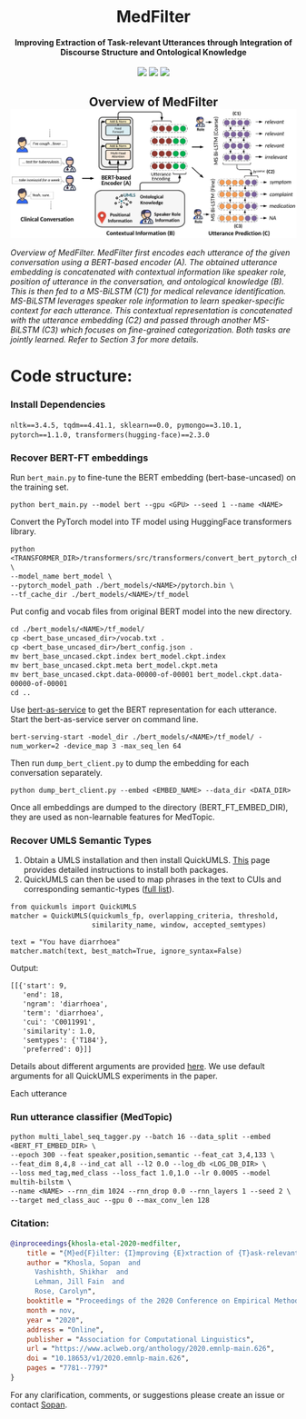 <h1 align="center">
  MedFilter
</h1>
<h4 align="center">Improving Extraction of Task-relevant Utterances through Integration of Discourse Structure and Ontological Knowledge</h4>
<p align="center">
  <a href="https://2020.emnlp.org/"><img src="http://img.shields.io/badge/EMNLP-2020-4b44ce.svg"></a>
  <a href="https://arxiv.org/abs/2010.02246"><img src="http://img.shields.io/badge/Paper-PDF-red.svg"></a>
    <img src="https://img.shields.io/badge/License-Apache%202.0-blue.svg">
  </a>
</p>

<h2 align="center">
  Overview of MedFilter
  <img align="center"  src="./overview.png" alt="...">
</h2>

*Overview of MedFilter. MedFilter first encodes each utterance of the given conversation using a BERT-based encoder (A). The obtained utterance embedding is concatenated with contextual information like speaker role, position of utterance in the conversation, and ontological knowledge (B). This is then fed to a MS-BiLSTM (C1) for medical relevance identification. MS-BiLSTM leverages speaker role information to learn speaker-specific context for each utterance. This contextual representation is concatenated with the utterance embedding (C2) and passed through another MS-BiLSTM (C3) which focuses on fine-grained categorization. Both tasks are jointly learned. Refer to Section 3 for more details.*

# Code structure:

### Install Dependencies
`nltk==3.4.5, tqdm==4.41.1, sklearn==0.0, pymongo==3.10.1, pytorch==1.1.0, transformers(hugging-face)==2.3.0`

### Recover BERT-FT embeddings

Run `bert_main.py` to fine-tune the BERT embedding (bert-base-uncased) on the training set.
```
python bert_main.py --model bert --gpu <GPU> --seed 1 --name <NAME>
```
Convert the PyTorch model into TF model using HuggingFace transformers library.
```
python <TRANSFORMER_DIR>/transformers/src/transformers/convert_bert_pytorch_checkpoint_to_original_tf.py \
--model_name bert_model \
--pytorch_model_path ./bert_models/<NAME>/pytorch.bin \
--tf_cache_dir ./bert_models/<NAME>/tf_model
```
Put config and vocab files from original BERT model into the new directory.
```
cd ./bert_models/<NAME>/tf_model/
cp <bert_base_uncased_dir>/vocab.txt .
cp <bert_base_uncased_dir>/bert_config.json .
mv bert_base_uncased.ckpt.index bert_model.ckpt.index
mv bert_base_uncased.ckpt.meta bert_model.ckpt.meta
mv bert_base_uncased.ckpt.data-00000-of-00001 bert_model.ckpt.data-00000-of-00001
cd ..
```
Use [bert-as-service](https://github.com/hanxiao/bert-as-service) to get the BERT representation for each utterance. Start the bert-as-service server on command line.

```
bert-serving-start -model_dir ./bert_models/<NAME>/tf_model/ -num_worker=2 -device_map 3 -max_seq_len 64
```
Then run `dump_bert_client.py` to dump the embedding for each conversation separately.
```
python dump_bert_client.py --embed <EMBED_NAME> --data_dir <DATA_DIR>
```
Once all embeddings are dumped to the directory (BERT_FT_EMBED_DIR), they are used as non-learnable features for MedTopic.

### Recover UMLS Semantic Types

1. Obtain a UMLS installation and then install QuickUMLS. [This](https://github.com/Georgetown-IR-Lab/QuickUMLS#installation) page provides detailed instructions to install both packages.
2. QuickUMLS can then be used to map phrases in the text to CUIs and corresponding semantic-types ([full list](https://metamap.nlm.nih.gov/Docs/SemanticTypes_2013AA.txt)).
```
from quickumls import QuickUMLS
matcher = QuickUMLS(quickumls_fp, overlapping_criteria, threshold,
                    similarity_name, window, accepted_semtypes)
```
```
text = "You have diarrhoea"
matcher.match(text, best_match=True, ignore_syntax=False)
```
Output:
```
[[{'start': 9,
   'end': 18,
   'ngram': 'diarrhoea',
   'term': 'diarrhoea',
   'cui': 'C0011991',
   'similarity': 1.0,
   'semtypes': {'T184'},
   'preferred': 0}]]
```
Details about different arguments are provided [here](https://github.com/Georgetown-IR-Lab/QuickUMLS#apis). We use default arguments for all QuickUMLS experiments in the paper.

Each utterance

### Run utterance classifier (MedTopic)
```
python multi_label_seq_tagger.py --batch 16 --data_split --embed <BERT_FT_EMBED_DIR> \
--epoch 300 --feat speaker,position,semantic --feat_cat 3,4,133 \
--feat_dim 8,4,8 --ind_cat all --l2 0.0 --log_db <LOG_DB_DIR> \
--loss med_tag,med_class --loss_fact 1.0,1.0 --lr 0.0005 --model multih-bilstm \
--name <NAME> --rnn_dim 1024 --rnn_drop 0.0 --rnn_layers 1 --seed 2 \
--target med_class_auc --gpu 0 --max_conv_len 128
```

### Citation:

```bibtex
@inproceedings{khosla-etal-2020-medfilter,
    title = "{M}ed{F}ilter: {I}mproving {E}xtraction of {T}ask-relevant {U}tterances through {I}ntegration of {D}iscourse {S}tructure and {O}ntological {K}nowledge",
    author = "Khosla, Sopan  and
      Vashishth, Shikhar  and
      Lehman, Jill Fain  and
      Rose, Carolyn",
    booktitle = "Proceedings of the 2020 Conference on Empirical Methods in Natural Language Processing (EMNLP)",
    month = nov,
    year = "2020",
    address = "Online",
    publisher = "Association for Computational Linguistics",
    url = "https://www.aclweb.org/anthology/2020.emnlp-main.626",
    doi = "10.18653/v1/2020.emnlp-main.626",
    pages = "7781--7797"
}

```

For any clarification, comments, or suggestions please create an issue or contact [Sopan](sopank@cs.cmu.edu).
